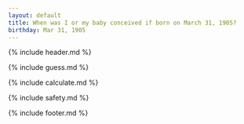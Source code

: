 ```yaml
---
layout: default
title: When was I or my baby conceived if born on March 31, 1905?
birthday: Mar 31, 1905
---
```


{% include header.md %}

{% include guess.md %}

{% include calculate.md %}

{% include safety.md %}

{% include footer.md %}



